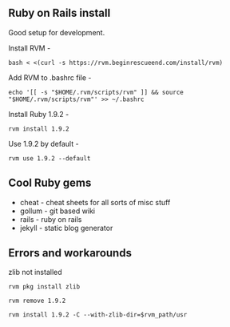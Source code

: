## Ruby on Rails install

Good setup for development.

Install RVM - 

`bash < <(curl -s https://rvm.beginrescueend.com/install/rvm)`

Add RVM to .bashrc file - 

`echo '[[ -s "$HOME/.rvm/scripts/rvm" ]] && source "$HOME/.rvm/scripts/rvm"' >> ~/.bashrc`

Install Ruby 1.9.2 - 

`rvm install 1.9.2`

Use 1.9.2 by default -

`rvm use 1.9.2 --default`

## Cool Ruby gems

* cheat - cheat sheets for all sorts of misc stuff
* gollum - git based wiki
* rails - ruby on rails
* jekyll - static blog generator

## Errors and workarounds

zlib not installed

`rvm pkg install zlib`

`rvm remove 1.9.2`

`rvm install 1.9.2 -C --with-zlib-dir=$rvm_path/usr`
